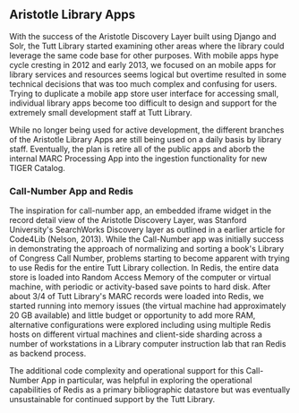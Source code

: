 ## Aristotle Library Apps

With the success of the Aristotle Discovery Layer built using Django and Solr,
the Tutt Library started examining other areas where the library could leverage
the same code base for other purposes. With mobile apps hype cycle cresting in
2012 and early 2013, we focused on an mobile apps for library services and resources
seems logical but overtime resulted in some technical decisions that was
too much complex and confusing for users. Trying to duplicate a mobile app store
user interface for accessing small, individual library apps become too difficult to
design and support for the extremely small development staff at Tutt Library.

While no longer being used for active development, the different branches of the
Aristotle Library Apps are still being used on a daily basis by library staff.
Eventually, the plan is retire all of the public apps and aborb the internal
MARC Processing App into the ingestion functionality for new TIGER Catalog.

### Call-Number App and Redis
The inspiration for call-number app, an embedded iframe widget
in the record detail view of the Aristotle Discovery Layer, was Stanford
University's SearchWorks Discovery layer as outlined in a earlier article
for Code4Lib (Nelson, 2013). While the Call-Number app was initially success
in demonstrating the approach of normalizing and sorting a book's Library
of Congress Call Number, problems starting to become apparent with trying
to use Redis for the entire Tutt Library collection. In Redis, the entire
data store is loaded into Random Access Memory of the computer or virtual
machine, with periodic or activity-based save points to hard disk. After about
3/4 of Tutt Library's MARC records were loaded into Redis, we started running
into memory issues (the virtual machine had approximately 20 GB available) and
little budget or opportunity to add more RAM, alternative configurations were
explored including using multiple Redis hosts on different
virtual machines and client-side sharding across a number of workstations
in a Library computer instruction lab that ran Redis as backend process.

The additional code complexity and operational support for this Call-Number
App in particular, was helpful in exploring the operational capabilities of
Redis as a primary bibliographic datastore but was eventually unsustainable
for continued support by the Tutt Library.
